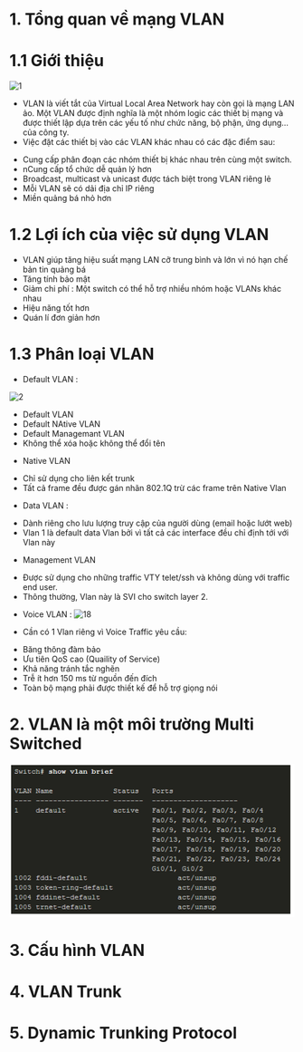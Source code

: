 # 1. Tổng quan về mạng VLAN
# 1.1 Giới thiệu 

![1](https://user-images.githubusercontent.com/87790053/159643559-3f8cacfa-44b5-47bc-9881-f0dec24ba322.png)

- VLAN là viết tắt của Virtual Local Area Network hay còn gọi là mạng LAN ảo. Một VLAN được định nghĩa là một nhóm logic các thiết bị mạng và được thiết lập dựa trên các yếu tố như chức năng, bộ phận, ứng dụng… của công ty.
- Việc đặt các thiết bị vào các VLAN khác nhau có các đặc điểm sau:

+ Cung cấp phân đoạn các nhóm thiết bị khác nhau trên cùng một switch.
+ nCung cấp tổ chức dễ quản lý hơn
+ Broadcast, multicast và unicast được tách biệt trong VLAN riêng lẻ
+ Mỗi VLAN sẽ có dải địa chỉ IP riêng
+ Miền quảng bá nhỏ hơn

# 1.2 Lợi ích của việc sử dụng VLAN
+ VLAN giúp tăng hiệu suất mạng LAN cỡ trung bình và lớn vì nó hạn chế bản tin quảng bá 
+ Tăng tính bảo mật 
+ Giảm chi phí : Một switch  có thể hỗ trợ nhiều nhóm hoặc VLANs khác nhau 
+ Hiệu năng tốt hơn 
+ Quán lí đơn giản hơn 

# 1.3 Phân loại VLAN

- Default VLAN : 

![2](https://user-images.githubusercontent.com/87790053/159647810-4bbab836-98fb-4deb-94fe-987166ca7b08.png)
+ Default VLAN 
+ Default NAtive VLAN 
+ Default  Managemant VLAN 
+ Không thể xóa hoặc không thể đổi tên 

- Native VLAN 
+ Chỉ sử dụng cho liên kết trunk
+ Tất cả frame đều được gán nhãn 802.1Q trừ các frame trên Native Vlan
- Data VLAN :
+ Dành riêng cho lưu lượng truy cập của người dùng (email hoặc lướt web)
+ Vlan 1 là default data Vlan bởi vì tất cả các interface đều chỉ định tới với Vlan này
- Management VLAN
+ Được sử dụng cho những traffic VTY telet/ssh và không dùng với traffic end user.
+ Thông thường, Vlan này là SVI cho switch layer 2.

- Voice VLAN : 
![18](https://user-images.githubusercontent.com/87790053/159649891-2f4ed910-64e7-4566-9880-6bb538e0e694.png)

- Cần có 1 Vlan riêng vì Voice Traffic yêu cầu:
+ Băng thông đàm bảo
+ Ưu tiên QoS cao (Quaility of Service)
+ Khả năng tránh tắc nghẽn
+ Trễ ít hơn 150 ms từ nguồn đến đích
+ Toàn bộ mạng phải được thiết kế để hỗ trợ giọng nói

# 2. VLAN là một môi trường Multi Switched 

<img src="/VLAN/image_vlan/9.png">

# 3. Cấu hình VLAN
# 4. VLAN Trunk
# 5. Dynamic Trunking Protocol